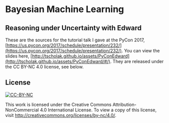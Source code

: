 # Bayesian Machine Learning
## Reasoning under Uncertainty with Edward

These are the sources for the tutorial talk I gave at the PyCon 2017, [https://us.pycon.org/2017/schedule/presentation/232/](https://us.pycon.org/2017/schedule/presentation/232/). You can view the slides here, [http://tscholak.github.io/assets/PyConEdward](http://tscholak.github.io/assets/PyConEdward/#/). They are released under the CC BY-NC 4.0 license, see below.

## License
[![CC-BY-NC](http://mirrors.creativecommons.org/presskit/buttons/88x31/svg/by-nc.svg)](http://creativecommons.org/licenses/by-nc/4.0/)

This work is licensed under the Creative Commons Attribution-NonCommercial 4.0 International License. To view a copy of this license, visit http://creativecommons.org/licenses/by-nc/4.0/.
